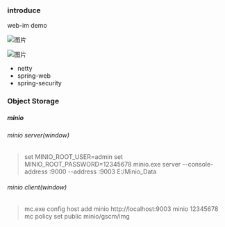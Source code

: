 ### introduce 

web-im demo

![图片](https://user-images.githubusercontent.com/44020055/190129526-f002a97e-1f38-4813-accf-73fd8d6ecb29.png)

![图片](https://user-images.githubusercontent.com/44020055/184276403-75cac86b-c8eb-45e5-8b7c-29cc120a669b.png)

- netty
- spring-web
- spring-security


### Object Storage
##### minio
###### minio server(window)
> set MINIO_ROOT_USER=admin
  set MINIO_ROOT_PASSWORD=12345678
  minio.exe server --console-address :9000 --address :9003 E:/Minio_Data

###### minio client(window)
> mc.exe config host add minio http://localhost:9003 minio 12345678
  mc policy set public minio/gscm/img
